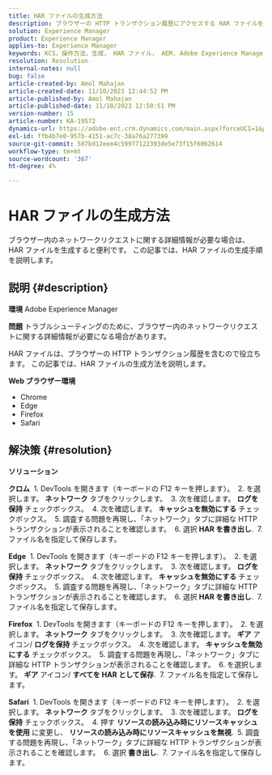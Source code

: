 ```yaml
---
title: HAR ファイルの生成方法
description: ブラウザーの HTTP トランザクション履歴にアクセスする HAR ファイルを生成する方法を説明します。
solution: Experience Manager
product: Experience Manager
applies-to: Experience Manager
keywords: KCS，操作方法，生成， HAR ファイル， AEM, Adobe Experience Manager, Web ブラウザー， Safari, Firefox, Edge, Chrome
resolution: Resolution
internal-notes: null
bug: false
article-created-by: Amol Mahajan
article-created-date: 11/10/2023 12:44:52 PM
article-published-by: Amol Mahajan
article-published-date: 11/10/2023 12:50:51 PM
version-number: 15
article-number: KA-19572
dynamics-url: https://adobe-ent.crm.dynamics.com/main.aspx?forceUCI=1&pagetype=entityrecord&etn=knowledgearticle&id=4a68cdea-c67f-ee11-8179-6045bd006b25
exl-id: ffb4b7e0-957b-4151-ac7c-38a76a277399
source-git-commit: 587bd12eee4c59977122393de5e73f15f6062614
workflow-type: tm+mt
source-wordcount: '367'
ht-degree: 4%

---
```


# HAR ファイルの生成方法


ブラウザー内のネットワークリクエストに関する詳細情報が必要な場合は、HAR ファイルを生成すると便利です。 この記事では、HAR ファイルの生成手順を説明します。

## 説明 {#description}


<b>環境</b>
Adobe Experience Manager

<b>問題</b>
トラブルシューティングのために、ブラウザー内のネットワークリクエストに関する詳細情報が必要になる場合があります。

HAR ファイルは、ブラウザーの HTTP トランザクション履歴を含むので役立ちます。 この記事では、HAR ファイルの生成方法を説明します。

<b>Web ブラウザー環境</b>

- Chrome
- Edge
- Firefox
- Safari



## 解決策 {#resolution}


<b>ソリューション</b>

<b>クロム</b>
 1. DevTools を開きます（キーボードの F12 キーを押します）。
 2. を選択します。 <b>ネットワーク</b> タブをクリックします。
 3. 次を確認します。 <b>ログを保持</b> チェックボックス。
 4. 次を確認します。 <b>キャッシュを無効にする</b> チェックボックス。
 5. 調査する問題を再現し、「ネットワーク」タブに詳細な HTTP トランザクションが表示されることを確認します。
 6. 選択 <b>HAR を書き出し</b>.
 7. ファイル名を指定して保存します。

<b>Edge</b>
 1. DevTools を開きます（キーボードの F12 キーを押します）。
 2. を選択します。 <b>ネットワーク</b> タブをクリックします。
 3. 次を確認します。 <b>ログを保持</b> チェックボックス。
 4. 次を確認します。 <b>キャッシュを無効にする</b> チェックボックス。
 5. 調査する問題を再現し、「ネットワーク」タブに詳細な HTTP トランザクションが表示されることを確認します。
 6. 選択 <b>HAR を書き出し</b>.
 7. ファイル名を指定して保存します。

<b>Firefox</b>
 1. DevTools を開きます（キーボードの F12 キーを押します）。
 2. を選択します。 <b>ネットワーク</b> タブをクリックします。
 3. 次を確認します。 <b>ギア</b> アイコン/ <b>ログを保持</b> チェックボックス。
 4. 次を確認します。 <b>キャッシュを無効にする</b> チェックボックス。
 5. 調査する問題を再現し、「ネットワーク」タブに詳細な HTTP トランザクションが表示されることを確認します。
 6. を選択します。 <b>ギア</b> アイコン/ <b>すべてを HAR として保存</b>.
 7. ファイル名を指定して保存します。

<b>Safari</b>
 1. DevTools を開きます（キーボードの F12 キーを押します）。
 2. を選択します。 <b>ネットワーク</b> タブをクリックします。
 3. 次を確認します。 <b>ログを保持</b> チェックボックス。
 4. 押す <b>リソースの読み込み時にリソースキャッシュを使用</b> に変更し、 <b>リソースの読み込み時にリソースキャッシュを無視</b>.
 5. 調査する問題を再現し、「ネットワーク」タブに詳細な HTTP トランザクションが表示されることを確認します。
 6. 選択 <b>書き出し</b>.
 7. ファイル名を指定して保存します。
